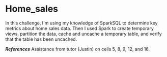 # Home_sales
In this challenge, I'm using my knowledge of SparkSQL to determine key metrics about home sales data. Then I used Spark to create temporary views, partition the data, cache and uncache a temporary table, and verify that the table has been uncached.

***References***
Assistance from tutor (Justin) on cells 5, 8, 9, 12, and 16.
